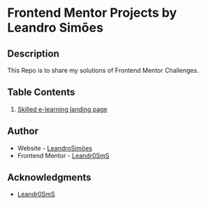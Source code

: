 # Frontend Mentor Projects by Leandro Simões

## Description

This Repo is to share my solutions of Frontend Mentor Challenges.

## Table Contents

1. [Skilled e-learning landing page](https://github.com/Leandr0SmS/Frontend-Mentor-Projects/tree/main/skilled-elearning-landing-page)

## Author

- Website - [LeandroSimões](https://www.your-site.com)
- Frontend Mentor - [Leandr0SmS](https://www.frontendmentor.io/profile/Leandr0SmS)

## Acknowledgments

* [Leandr0SmS](https://www.frontendmentor.io/profile/Leandr0SmS)
